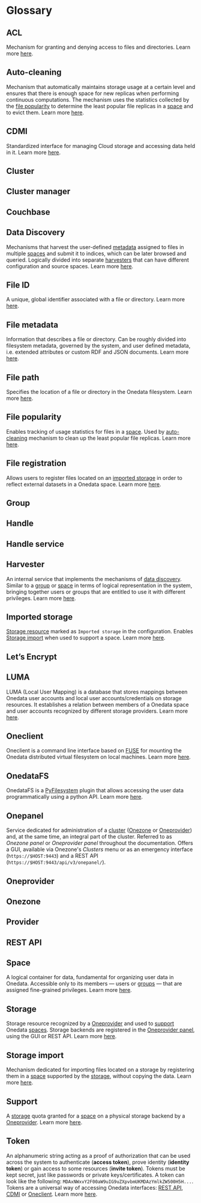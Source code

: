 # Glossary

<!-- short description of each concept with links to proper sections -->

<!-- TODO: VFS-7218 fill missing entries -->

<!-- FIXME: dodać definicje dataset i archive? -->

## ACL

Mechanism for granting and denying access to files and directories.
Learn more [here][1].

## Auto-cleaning

Mechanism that automatically maintains storage usage at a certain
level and ensures that there is enough space for new replicas when performing continuous computations.
The mechanism uses the statistics collected by the
[file popularity][2] to determine
the least popular file replicas in a [space][3] and to evict them.
Learn more [here][4].

## CDMI

Standardized interface for managing Cloud storage and accessing data held in it.
Learn more [here][5].

## Cluster

## Cluster manager

## Couchbase

## Data Discovery

Mechanisms that harvest the user-defined [metadata][6] assigned to
files in multiple [spaces][3] and submit it to indices, which can be
later browsed and queried. Logically divided into separate [harvesters][7]
that can have different configuration and source spaces.
Learn more [here][8].

## File ID

A unique, global identifier associated with a file or directory.
Learn more [here][file-path-and-id].

## File metadata

Information that describes a file or directory. Can be roughly divided into
filesystem metadata, governed by the system, and user defined metadata, i.e.
extended attributes or custom RDF and JSON documents.
Learn more [here][10].

## File path

Specifies the location of a file or directory in the Onedata filesystem.
Learn more [here][file-path-and-id].

## File popularity

Enables tracking of usage statistics for files in a [space][3].
Used by [auto-cleaning][12] mechanism to clean up the least popular file replicas.
Learn more [here][13].

## File registration

Allows users to register files located on an [imported storage][14] in order to
reflect external datasets in a Onedata space.
Learn more [here][15].

## Group

## Handle

## Handle service

## Harvester

An internal service that implements the mechanisms of [data discovery][16].
Similar to a [group][17] or [space][3] in terms of logical representation
in the system, bringing together users or groups that are entitled to use it with
different privileges. Learn more [here][8].

## Imported storage

[Storage resource][18] marked as `Imported storage` in the configuration.
Enables [Storage import][19] when used to support a space.
Learn more [here][20].

## Let’s Encrypt

## LUMA

LUMA (Local User Mapping) is a database that stores mappings between Onedata user accounts and local user
accounts/credentials on storage resources. It establishes a relation between members of a Onedata space and user
accounts recognized by different storage providers.
Learn more [here][21].

## Oneclient

Oneclient is a command line interface based on [FUSE][22]
for mounting the Onedata distributed virtual filesystem on local machines.
Learn more [here][23].

## OnedataFS

OnedataFS is a [PyFilesystem][24] plugin that allows
accessing the user data programmatically using a python API.
Learn more [here][25].

## Onepanel

Service dedicated for administration of a [cluster][26] ([Onezone][27] or [Oneprovider][28]) and,
at the same time, an integral part of the cluster. Referred to as *Onezone panel* or *Oneprovider panel* throughout the documentation.
Offers a GUI, available via Onezone's *Clusters* menu or as an emergency interface (`https://$HOST:9443`)
and a REST API (`https://$HOST:9443/api/v3/onepanel/`).

## Oneprovider

<!-- TODO: VFS-7218 piece of software that is installed at a data provider site -->

## Onezone

## Provider

<!-- TODO: VFS-7218 an entity that handles physical data storage as seen by Onedata users -->

## REST API

## Space

A logical container for data, fundamental for organizing user data in Onedata.
Accessible only to its members — users or [groups][17] — that are assigned
fine-grained privileges. Learn more [here][29].

<!-- TODO VFS-7218 consider adding a chapter about users and linking it here -->

## Storage

Storage resource recognized by a [Oneprovider][28] and used to [support][30] Onedata [spaces][3].
Storage backends are registered in the [Oneprovider panel][31], using the GUI or REST API.
Learn more [here][32].

## Storage import

Mechanism dedicated for importing files located on a storage by registering them in a [space][3] supported by
the [storage][18], without copying the data.
Learn more [here][33].

## Support

A [storage][32] quota granted for
a [space][3] on a physical storage backend by a [Oneprovider][28].
Learn more [here][34].

## Token

An alphanumeric string acting as a proof of authorization that can be used
across the system to authenticate (**access token**), prove identity
(**identity token**) or gain access to some resources (**invite token**). Tokens
must be kept secret, just like passwords or private keys/certificates. A token
can look like the following: `MDAxNWxvY2F00aW9uIG9uZXpvbmUKMDAzYmlkZW500H5H...`.
Tokens are a universal way of accessing Onedata interfaces: [REST API][35],
[CDMI][36] or [Oneclient][37]. Learn more [here][38].

<!-- references -->

[1]: user-guide/data.md#access-control-lists

[2]: #file-popularity

[3]: #space

[4]: admin-guide/oneprovider/configuration/auto-cleaning.md

[5]: user-guide/cdmi.md

[6]: #file-metadata

[7]: #harvester

[8]: user-guide/data-discovery.md

[file-path-and-id]: user-guide/data.md#file-path-and-id

[10]: user-guide/metadata.md

[12]: #auto-cleaning

[13]: admin-guide/oneprovider/configuration/file-popularity.md

[14]: #imported-storage

[15]: user-guide/file-registration.md

[16]: #data-discovery

[17]: #group

[18]: #storage

[19]: #storage-import

[20]: admin-guide/oneprovider/configuration/storage-backends.md#imported-storage

[21]: admin-guide/oneprovider/configuration/luma.md

[22]: https://github.com/libfuse/libfuse

[23]: user-guide/oneclient.md

[24]: https://www.pyfilesystem.org/

[25]: user-guide/onedatafs.md

[26]: #cluster

[27]: #onezone

[28]: #oneprovider

[29]: user-guide/spaces.md

[30]: #support

[31]: #onepanel

[32]: admin-guide/oneprovider/configuration/storage-backends.md

[33]: admin-guide/oneprovider/configuration/storage-import.md

[34]: user-guide/spaces.md#space-support

[35]: #rest-api

[36]: #cdmi

[37]: #oneclient

[38]: user-guide/tokens.md
